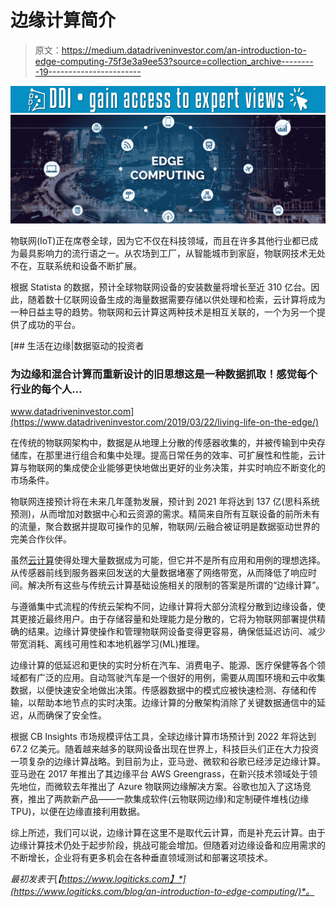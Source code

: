 # 边缘计算简介

> 原文：<https://medium.datadriveninvestor.com/an-introduction-to-edge-computing-75f3e3a9ee53?source=collection_archive---------19----------------------->

[![](img/2fe629e881bccc0fefbcc5a23e010e60.png)](http://www.track.datadriveninvestor.com/1B9E)![](img/2cc97268a2301b6d25d47afbffa536f4.png)

物联网(IoT)正在席卷全球，因为它不仅在科技领域，而且在许多其他行业都已成为最具影响力的流行语之一。从农场到工厂，从智能城市到家庭，物联网技术无处不在，互联系统和设备不断扩展。

根据 Statista 的数据，预计全球物联网设备的安装数量将增长至近 310 亿台。因此，随着数十亿联网设备生成的海量数据需要存储以供处理和检索，云计算将成为一种日益主导的趋势。物联网和云计算这两种技术是相互关联的，一个为另一个提供了成功的平台。

[](https://www.datadriveninvestor.com/2019/03/22/living-life-on-the-edge/) [## 生活在边缘|数据驱动的投资者

### 为边缘和混合计算而重新设计的旧思想这是一种数据抓取！感觉每个行业的每个人…

www.datadriveninvestor.com](https://www.datadriveninvestor.com/2019/03/22/living-life-on-the-edge/) 

在传统的物联网架构中，数据是从地理上分散的传感器收集的，并被传输到中央存储库，在那里进行组合和集中处理。提高日常任务的效率、可扩展性和性能，云计算与物联网的集成使企业能够更快地做出更好的业务决策，并实时响应不断变化的市场条件。

物联网连接预计将在未来几年蓬勃发展，预计到 2021 年将达到 137 亿(思科系统预测)，从而增加对数据中心和云资源的需求。精简来自所有互联设备的前所未有的流量，聚合数据并提取可操作的见解，物联网/云融合被证明是数据驱动世界的完美合作伙伴。

虽然[云计算](https://www.logiticks.com/azure-app-development/)使得处理大量数据成为可能，但它并不是所有应用和用例的理想选择。从传感器前线到服务器来回发送的大量数据堵塞了网络带宽，从而降低了响应时间。解决所有这些与传统云计算基础设施相关的限制的答案是所谓的“边缘计算”。

与遵循集中式流程的传统云架构不同，边缘计算将大部分流程分散到边缘设备，使其更接近最终用户。由于存储容量和处理能力是分散的，它将为物联网部署提供精确的结果。边缘计算使操作和管理物联网设备变得更容易，确保低延迟访问、减少带宽消耗、离线可用性和本地机器学习(ML)推理。

边缘计算的低延迟和更快的实时分析在汽车、消费电子、能源、医疗保健等各个领域都有广泛的应用。自动驾驶汽车是一个很好的用例，需要从周围环境和云中收集数据，以便快速安全地做出决策。传感器数据中的模式应被快速检测、存储和传输，以帮助本地节点的实时决策。边缘计算的分散架构消除了关键数据通信中的延迟，从而确保了安全性。

根据 CB Insights 市场规模评估工具，全球边缘计算市场预计到 2022 年将达到 67.2 亿美元。随着越来越多的联网设备出现在世界上，科技巨头们正在大力投资一项复杂的边缘计算战略。到目前为止，亚马逊、微软和谷歌已经涉足边缘计算。亚马逊在 2017 年推出了其边缘平台 AWS Greengrass，在新兴技术领域处于领先地位，而微软去年推出了 Azure 物联网边缘解决方案。谷歌也加入了这场竞赛，推出了两款新产品——一款集成软件(云物联网边缘)和定制硬件堆栈(边缘 TPU)，以便在边缘直接利用数据。

综上所述，我们可以说，边缘计算在这里不是取代云计算，而是补充云计算。由于边缘计算技术仍处于起步阶段，挑战可能会增加。但随着对边缘设备和应用需求的不断增长，企业将有更多机会在各种垂直领域测试和部署这项技术。

*最初发表于*[*【https://www.logiticks.com】*](https://www.logiticks.com/blog/an-introduction-to-edge-computing/)*。*